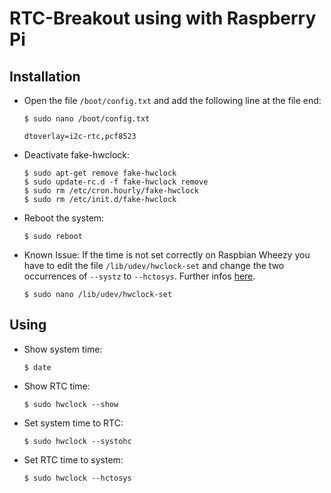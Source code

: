 # RTC-Breakout using with Raspberry Pi

## Installation
* Open the file ```/boot/config.txt``` and add the following line at the file end:
    ```
    $ sudo nano /boot/config.txt
    ```
    ```
    dtoverlay=i2c-rtc,pcf8523
    ```

* Deactivate fake-hwclock:
    ```
    $ sudo apt-get remove fake-hwclock
    $ sudo update-rc.d -f fake-hwclock remove
    $ sudo rm /etc/cron.hourly/fake-hwclock
    $ sudo rm /etc/init.d/fake-hwclock
    ```

* Reboot the system:
    ```
    $ sudo reboot
    ```

* Known Issue:
    If the time is not set correctly on Raspbian Wheezy you have to edit the file ```/lib/udev/hwclock-set``` and change the two occurrences of ```--systz``` to ```--hctosys```.
    Further infos [here](https://bugs.debian.org/cgi-bin/bugreport.cgi?bug=764552).
    ```
    $ sudo nano /lib/udev/hwclock-set
    ```


## Using
* Show system time:
    ```
    $ date
    ```

* Show RTC time:
    ```
    $ sudo hwclock --show
    ```

* Set system time to RTC:
    ```
    $ sudo hwclock --systohc
    ```

* Set RTC time to system:
    ```
    $ sudo hwclock --hctosys
    ```
